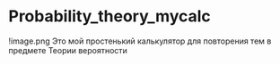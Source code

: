 # Probability_theory_mycalc
!image.png
Это мой простенький калькулятор для повторения тем в предмете Теории вероятности
